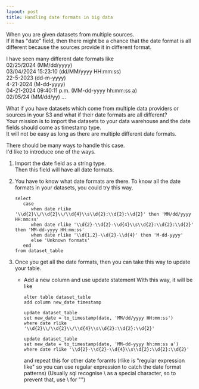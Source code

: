 ```yaml
---
layout: post
title: Handling date formats in big data
---
```


When you are given datasets from multiple sources.   
If it has "date" field, then there might be a chance that the date format is all different because the sources provide it in different format.  

I have seen many different date formats like  
02/25/2024 (MM/dd/yyyy)  
03/04/2024 15:23:10 (dd/MM/yyyy HH:mm:ss)  
22-5-2023 (dd-m-yyyy)  
4-21-2024 (M-dd-yyyy)  
04-21-2024 09:40:11 p.m. (MM-dd-yyyy hh:mm:ss a)  
02/05/24 (MM/dd/yy)
...

What if you have datasets which come from multiple data providers or sources in your S3 and what if their date formats are all different?  
Your mission is to import the datasets to your data warehouse and the date fields should come as timestamp type.  
It will not be easy as long as there are multiple different date formats.  

There should be many ways to handle this case.  
I'd like to introduce one of the ways.  

1. Import the date field as a string type.  
   Then this field will have all date formats.

2. You have to know what date formats are there.
   To know all the date formats in your datasets, you could try this way.
   ```  
   select
      case
         when date rlike '\\d{2}\\/\\d{2}\\/\\d{4}\\s\\d{2}:\\d{2}:\\d{2}' then 'MM/dd/yyyy HH:mm:ss'
         when date rlike '\\d{2}-\\d{2}-\\d{4}\\s\\d{2}:\\d{2}:\\d{2}' then 'MM-dd-yyyy HH:mm:ss'
         when date rlike '\\d{1,2}-\\d{2}-\\d{4}' then 'M-dd-yyyy'
         else 'Unknown formats'
      end
   from dataset_table
   ```

3. Once you get all the date formats, then you can take this way to update your table.  
   - Add a new column and use update statement
     With this way, it will be like  
     ```
     alter table dataset_table
     add column new_date timestamp
     ```
     ```
     update dataset_table
     set new_date = to_timestamp(date, 'MM/dd/yyyy HH:mm:ss')
     where date rlike '\\d{2}\\/\\d{2}\\/\\d{4}\\s\\d{2}:\\d{2}:\\d{2}'
     ```
     ```
     update dataset_table
     set new_date = to_timestamp(date, 'MM-dd-yyyy hh:mm:ss a')
     where date rlike '\\d{2}-\\d{2}-\\d{4}\\s\\d{2}:\\d{2}:\\d{2}'
     ```
     and repeat this for other date foramts
     (rlike is "regular expression like" so you can use regular expression to catch the date format patterns)
     (Usually sql recognise \ as a special character, so to prevent that, use \\ for "\")


